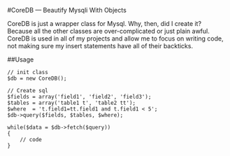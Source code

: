 #CoreDB &mdash; Beautify Mysqli With Objects

CoreDB is just a wrapper class for Mysql. Why, then, did I create it? Because all the other classes are over-complicated or just plain awful. CoreDB is used in all of my projects and allow me to focus on writing code, not making sure my insert statements have all of their backticks. 

##Usage

	// init class
	$db = new CoreDB();
	
	// Create sql
	$fields = array('field1', 'field2', 'field3');
	$tables = array('table1 t', 'table2 tt');
	$where  = 't.field1=tt.field1 and t.field1 < 5';
	$db->query($fields, $tables, $where);
	
	while($data = $db->fetch($query))
	{
		// code
	}
	
